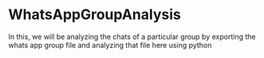 # WhatsAppGroupAnalysis
In this, we will be analyzing the chats of a particular group by exporting the whats app group file and analyzing that file here using python
